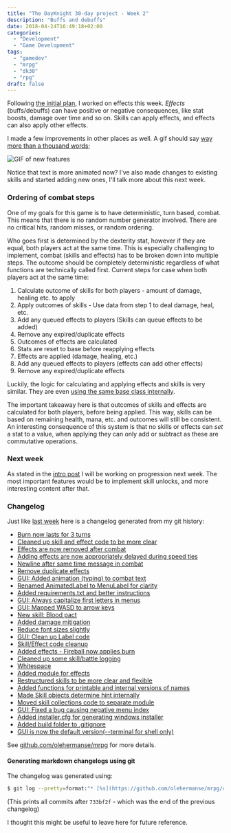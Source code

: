 ```yaml
---
title: "The DayKnight 30-day project - Week 2"
description: "Buffs and debuffs"
date: 2018-04-24T16:49:18+02:00
categories:
  - "Development"
  - "Game Development"
tags:
  - "gamedev"
  - "mrpg"
  - "dk30"
  - "rpg"
draft: false
---
```


Following [the initial plan](../dayknight30), I worked on effects this week.
_Effects_ (buffs/debuffs) can have positive or negative consequences, like stat boosts, damage over time and so on.
Skills can apply effects, and effects can also apply other effects.

I made a few improvements in other places as well.
A gif should say [way more than a thousand words](https://www.reddit.com/r/shittyaskscience/comments/2h86xo/);

![GIF of new features](/mrpg/gui_1.gif)

Notice that text is more animated now?
I've also made changes to existing skills and started adding new ones, I'll talk more about this next week.

### Ordering of combat steps

One of my goals for this game is to have deterministic, turn based, combat.
This means that there is no random number generator involved.
There are no critical hits, random misses, or random ordering.

Who goes first is determined by the dexterity stat, however if they are equal, both players act at the same time.
This is especially challenging to implement, combat (skills and effects) has to be broken down into multiple steps.
The outcome should be completely deterministic regardless of what functions are technically called first.
Current steps for case when both players act at the same time:

1. Calculate outcome of skills for both players - amount of damage, healing etc. to apply
2. Apply outcomes of skills - Use data from step 1 to deal damage, heal, etc.
3. Add any queued effects to players (Skills can queue effects to be added)
4. Remove any expired/duplicate effects
5. Outcomes of effects are calculated
6. Stats are reset to base before reapplying effects
7. Effects are applied (damage, healing, etc.)
8. Add any queued effects to players (effects can add other effects)
9. Remove any expired/duplicate effects

Luckily, the logic for calculating and applying effects and skills is very similar.
They are even [using the same base class internally](https://github.com/olehermanse/mrpg/blob/a8706add9ff5847c000c7e6689d13c8417d71709/mrpg/core/applier.py).

The important takeaway here is that outcomes of skills and effects are calculated for both players, before being applied.
This way, skills can be based on remaining health, mana, etc. and outcomes will still be consistent.
An interesting consequence of this system is that no skills or effects can _set_ a stat to a value, when applying they can only add or subtract as these are commutative operations.

### Next week

As stated in the [intro post](../dayknight30) I will be working on progression next week.
The most important features would be to implement skill unlocks, and more interesting content after that.

### Changelog

Just like [last week](../dayknight30_week1) here is a changelog generated from my git history:

* [Burn now lasts for 3 turns](https://github.com/olehermanse/mrpg/commit/dc006827027582458c1ecfa656e1fd04f129a4dc)
* [Cleaned up skill and effect code to be more clear](https://github.com/olehermanse/mrpg/commit/aaae4a66d81d6596491c575d627089babf6977a3)
* [Effects are now removed after combat](https://github.com/olehermanse/mrpg/commit/349c2a6a858265c2dafc06d3eccb902ebd5047e1)
* [Adding effects are now appropriately delayed during speed ties](https://github.com/olehermanse/mrpg/commit/18385a06f4c904ba4928d570ccb653db4191fcca)
* [Newline after same time message in combat](https://github.com/olehermanse/mrpg/commit/26b02b5ef75c4c1f1897947e732ff53a89603f90)
* [Remove duplicate effects](https://github.com/olehermanse/mrpg/commit/7be45467ac37eb4f78ac367555be2a3cb3f70e0b)
* [GUI: Added animation (typing) to combat text](https://github.com/olehermanse/mrpg/commit/83e28f1af10d36bd1e09418d2cf41eab2e3de421)
* [Renamed AnimatedLabel to MenuLabel for clarity](https://github.com/olehermanse/mrpg/commit/48fe98321924194d5b9246dc3d035470c02b8944)
* [Added requirements.txt and better instructions](https://github.com/olehermanse/mrpg/commit/667ee594bd539cdcedb8f60a8971f8b2939bd224)
* [GUI: Always capitalize first letters in menus](https://github.com/olehermanse/mrpg/commit/66e20be9051c33aae0370e29d49a0ece6600e8ce)
* [GUI: Mapped WASD to arrow keys](https://github.com/olehermanse/mrpg/commit/febcc9739e9176916cbd0a1ca2b87bb7a76c5275)
* [New skill: Blood pact](https://github.com/olehermanse/mrpg/commit/676eb420e14e625d817a92c642d706d933914ff5)
* [Added damage mitigation](https://github.com/olehermanse/mrpg/commit/8d62e53cb8366ca2f311299268d4c656f0d9ac36)
* [Reduce font sizes slightly](https://github.com/olehermanse/mrpg/commit/61490925b37a2e26980e3b72ac9e2f3491000f2f)
* [GUI: Clean up Label code](https://github.com/olehermanse/mrpg/commit/b00212c705fbd3f4ea07d0cdf7196c12684ed079)
* [Skill/Effect code cleanup](https://github.com/olehermanse/mrpg/commit/a8706add9ff5847c000c7e6689d13c8417d71709)
* [Added effects - Fireball now applies burn](https://github.com/olehermanse/mrpg/commit/d2b30f8584710dff2dda1da9a5597cdbf10f14f5)
* [Cleaned up some skill/battle logging](https://github.com/olehermanse/mrpg/commit/cc88ebfcbc38d1f8e2b7bbf5f00af55c55d656bb)
* [Whitespace](https://github.com/olehermanse/mrpg/commit/7d014d235e519604a6387d8a374ba41958be5039)
* [Added module for effects](https://github.com/olehermanse/mrpg/commit/e3e9f5fc4587a23d96a0f2550e144f32e731847a)
* [Restructured skills to be more clear and flexible](https://github.com/olehermanse/mrpg/commit/11a7ac29946f72ad46e4142c04f0013bc708b5b1)
* [Added functions for printable and internal versions of names](https://github.com/olehermanse/mrpg/commit/af6ee867d752f1cce59e8fdc9a2d61d42f033a1e)
* [Made Skill objects determine hint internally](https://github.com/olehermanse/mrpg/commit/6d41a95ad6987d78da1e0bde5814100ba3b59fef)
* [Moved skill collections code to separate module](https://github.com/olehermanse/mrpg/commit/ff10af8e953ad7ab26beb8f69b220d79b8fd1a3f)
* [GUI: Fixed a bug causing negative menu index](https://github.com/olehermanse/mrpg/commit/511143b536a0769f2be7d16a0a505b6786a632a2)
* [Added installer.cfg for generating windows installer](https://github.com/olehermanse/mrpg/commit/8484bcfba8577890602ae0521dedf20742f887f4)
* [Added build folder to .gitignore](https://github.com/olehermanse/mrpg/commit/7ef8cf382e51efa45c9cdae10f0c5868139d0cf2)
* [GUI is now the default version(--terminal for shell only)](https://github.com/olehermanse/mrpg/commit/79a1196c22ea3969a9f72786843d633a4aff334e)

See [github.com/olehermanse/mrpg](https://github.com/olehermanse/mrpg) for more details.

#### Generating markdown changelogs using git

The changelog was generated using:
```bash
$ git log --pretty=format:"* [%s](https://github.com/olehermanse/mrpg/commit/%H)" 733bf2f..HEAD
```
(This prints all commits after `733bf2f` - which was the end of the previous changelog)

I thought this might be useful to leave here for future reference.
